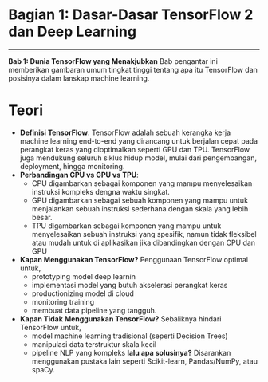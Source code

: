 # Bagian 1: Dasar-Dasar TensorFlow 2 dan Deep Learning 
---
**Bab 1: Dunia TensorFlow yang Menakjubkan**
Bab pengantar ini memberikan gambaran umum tingkat tinggi tentang apa itu TensorFlow dan posisinya dalam lanskap machine learning.

# Teori
- **Definisi TensorFlow**: TensorFlow adalah sebuah kerangka kerja machine learning end-to-end yang dirancang untuk berjalan cepat pada perangkat keras yang dioptimalkan seperti GPU dan TPU. TensorFlow juga mendukung seluruh siklus hidup model, mulai dari pengembangan, deployment, hingga monitoring.
- **Perbandingan CPU vs GPU vs TPU**: 
    - CPU digambarkan sebagai komponen yang mampu menyelesaikan instruksi kompleks dengna waktu singkat.
    - GPU digambarkan sebagai sebuah komponen yang mampu untuk menjalankan sebuah instruksi sederhana dengan skala yang lebih besar.
    - TPU digambarkan sebagai komponen yang mampu untuk menyelesaikan sebuah instruksi yang spesifik, namun tidak fleksibel atau mudah untuk di aplikasikan jika dibandingkan dengan CPU dan GPU
- **Kapan Menggunakan TensorFlow?** Penggunaan TensorFlow optimal untuk,
    - prototyping model deep learnin
    - implementasi model yang butuh akselerasi perangkat keras
    - productionizing model di cloud
    - monitoring training
    - membuat data pipeline yang tangguh.
- **Kapan Tidak Menggunakan TensorFlow?** Sebaliknya hindari TensorFlow untuk,
    - model machine learning tradisional (seperti Decision Trees)
    - manipulasi data terstruktur skala kecil
    - pipeline NLP yang kompleks
**lalu apa solusinya?** Disarankan menggunakan pustaka lain seperti Scikit-learn, Pandas/NumPy, atau spaCy.

